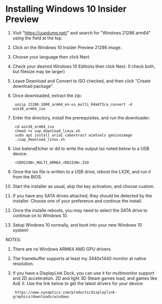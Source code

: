 # Installing Windows 10 Insider Preview

1. Visit "https://uupdump.net/" and search for "Windows 21286 arm64" using the field at the top.


2. Click on the Windows 10 Insider Preview 21286 image.

3. Choose your language then click Next.

4. Check your desired Windows 10 Editions then click Next. (I check both, but filesize may be larger)

5. Leave Download and Convert to ISO checked, and then click "Create download package".

6. Once downloaded, extract the zip:
    
        unzip 21286.1000_arm64_en-us_multi_04a8f3ca_convert -d win10_arm64_iso

7. Enter the directory, install the prerequisites, and run the downloader:

        cd win10_arm64_iso
        chmod +x uup_download_linux.sh
        sudo apt install aria2 cabextract wimtools genisoimage
        ./uup_download_linux.sh

8. Use balenaEtcher or dd to write the output iso noted below to a USB device:

        <VERSION>_MULTI_ARM64_<REGION>.ISO

9. Once the iso file is written to a USB drive, reboot the LX2K, and run it from the BIOS.

10. Start the installer as usual, skip the key activation, and choose custom.

11. If you have any SATA drives attached, they should be detected by the installer. Choose one of your preference and continue the install.

12. Once the installe reboots, you may need to select the SATA drive to continue on to Windows 10.

13. Setup Windows 10 normally, and boot into your new Windows 10 system!



NOTES:

1. There are no Windows ARM64 AMD GPU drivers.

2. The framebuffer supports at least my 3440x1440 monitor at native resolution.

3. If you have a DisplayLink Dock, you can use it for multimonitor support and 2D acceleration. 2D and light 3D Steam games load, and games like AoE II.
   Use the link below to get the latest drivers for your device:
   
        https://www.synaptics.com/products/displaylink-graphics/downloads/windows
